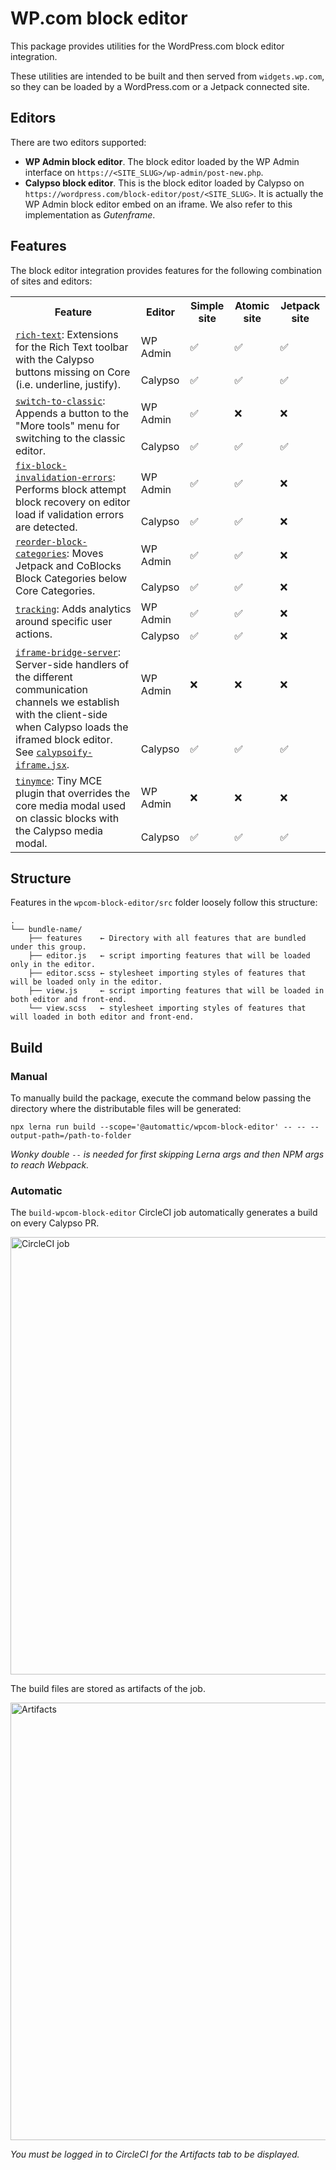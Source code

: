 # WP.com block editor

This package provides utilities for the WordPress.com block editor integration.

These utilities are intended to be built and then served from `widgets.wp.com`, so they can be loaded by a WordPress.com or a Jetpack connected site.

## Editors

There are two editors supported:

- **WP Admin block editor**. The block editor loaded by the WP Admin interface on `https://<SITE_SLUG>/wp-admin/post-new.php`.
- **Calypso block editor**. This is the block editor loaded by Calypso on `https://wordpress.com/block-editor/post/<SITE_SLUG>`. It is actually the WP Admin block editor embed on an iframe. We also refer to this implementation as _Gutenframe_.

## Features

The block editor integration provides features for the following combination of sites and editors:

<table>
  <tr>
    <th>Feature</th>
    <th>Editor</th>
    <th>Simple site</th>
    <th>Atomic site</th>
    <th>Jetpack site</th>
  </tr>
  <tr>
    <td rowspan="2">
      <a href="./src/default/features/rich-text.js"><code>rich-text</code></a>:
      Extensions for the Rich Text toolbar with the Calypso buttons missing on Core (i.e. underline, justify).
    </td>
    <td>WP Admin</td>
    <td>✅</td>
    <td>✅</td>
    <td>✅</td>
  </tr>
  <tr>
    <td>Calypso</td>
    <td>✅</td>
    <td>✅</td>
    <td>✅</td>
  </tr>
  <tr>
    <td rowspan="2">
      <a href="./src/default/features/switch-to-classic.js"><code>switch-to-classic</code></a>:
      Appends a button to the "More tools" menu for switching to the classic editor.
    </td>
    <td>WP Admin</td>
    <td>✅</td>
    <td>❌</td>
    <td>❌</td>
  </tr>
  <tr>
    <td>Calypso</td>
    <td>✅</td>
    <td>✅</td>
    <td>✅</td>
  </tr>
  <tr>
    <td rowspan="2">
      <a href="./src/wpcom/features/fix-block-invalidation-errors.js"><code>fix-block-invalidation-errors</code></a>:
      Performs block attempt block recovery on editor load if validation errors are detected.
    </td>
    <td>WP Admin</td>
    <td>✅</td>
    <td>✅</td>
    <td>❌</td>
  </tr>
  <tr>
    <td>Calypso</td>
    <td>✅</td>
    <td>✅</td>
    <td>❌</td>
  </tr>
  <tr>
    <td rowspan="2">
      <a href="./src/wpcom/features/reorder-block-categories.js"><code>reorder-block-categories</code></a>:
      Moves Jetpack and CoBlocks Block Categories below Core Categories.
    </td>
    <td>WP Admin</td>
    <td>✅</td>
    <td>✅</td>
    <td>❌</td>
  </tr>
  <tr>
    <td>Calypso</td>
    <td>✅</td>
    <td>✅</td>
    <td>❌</td>
  </tr>
  <tr>
    <td rowspan="2">
      <a href="./src/wpcom/features/tracking.js"><code>tracking</code></a>:
      Adds analytics around specific user actions.
    </td>
    <td>WP Admin</td>
    <td>✅</td>
    <td>✅</td>
    <td>❌</td>
  </tr>
  <tr>
    <td>Calypso</td>
    <td>✅</td>
    <td>✅</td>
    <td>❌</td>
  </tr>
  <tr>
    <td rowspan="2">
      <a href="./src/calypso/features/iframe-bridge-server.js"><code>iframe-bridge-server</code></a>:
      Server-side handlers of the different communication channels we establish with the client-side when Calypso loads the iframed block editor. See <a href="../../client/gutenberg/editor/calypsoify-iframe.tsx"><code>calypsoify-iframe.jsx</code></a>.
    </td>
    <td>WP Admin</td>
    <td>❌</td>
    <td>❌</td>
    <td>❌</td>
  </tr>
  <tr>
    <td>Calypso</td>
    <td>✅</td>
    <td>✅</td>
    <td>✅</td>
  </tr>
  <tr>
    <td rowspan="2">
      <a href="./src/calypso/features/tinymce.js"><code>tinymce</code></a>:
      Tiny MCE plugin that overrides the core media modal used on classic blocks with the Calypso media modal.
    </td>
    <td>WP Admin</td>
    <td>❌</td>
    <td>❌</td>
    <td>❌</td>
  </tr>
  <tr>
    <td>Calypso</td>
    <td>✅</td>
    <td>✅</td>
    <td>✅</td>
  </tr>
</table>

## Structure

Features in the `wpcom-block-editor/src` folder loosely follow this structure:

```
.
└── bundle-name/
	├── features    ← Directory with all features that are bundled under this group.
	├── editor.js   ← script importing features that will be loaded only in the editor.
	├── editor.scss ← stylesheet importing styles of features that will be loaded only in the editor.
	├── view.js     ← script importing features that will be loaded in both editor and front-end.
	└── view.scss   ← stylesheet importing styles of features that will loaded in both editor and front-end.
```

## Build

### Manual

To manually build the package, execute the command below passing the directory where the distributable files will be generated:

```
npx lerna run build --scope='@automattic/wpcom-block-editor' -- -- --output-path=/path-to-folder
```

_Wonky double `--` is needed for first skipping Lerna args and then NPM args to reach Webpack._

### Automatic

The `build-wpcom-block-editor` CircleCI job automatically generates a build on every Calypso PR.

<img alt="CircleCI job" width="700" src="https://cldup.com/hpfqhRKU0i-1200x1200.png" />

The build files are stored as artifacts of the job.

<img alt="Artifacts" width="700" src="https://cldup.com/W1yGG6MCsM-1200x1200.png" />

_You must be logged in to CircleCI for the Artifacts tab to be displayed._
